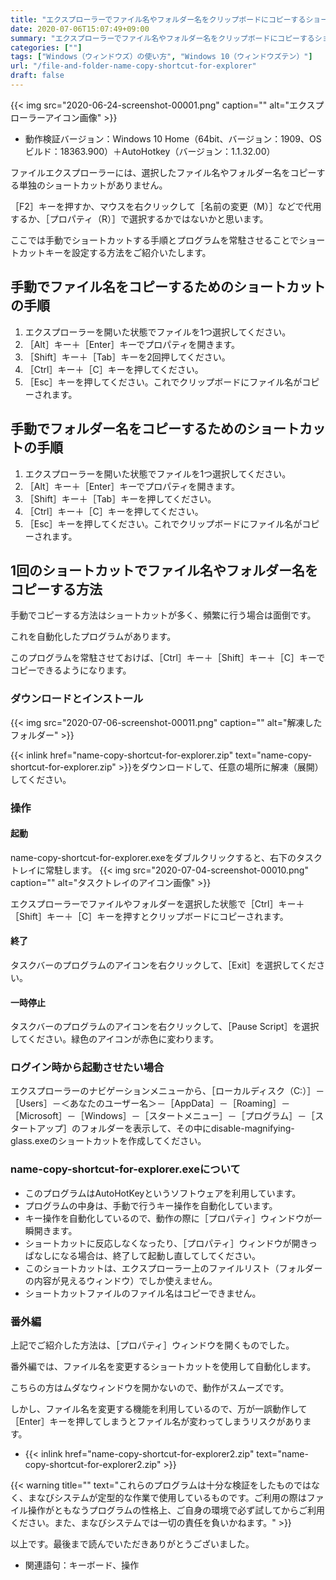 ```yaml
---
title: "エクスプローラーでファイル名やフォルダー名をクリップボードにコピーするショートカット"
date: 2020-07-06T15:07:49+09:00
summary: "エクスプローラーでファイル名やフォルダー名をクリップボードにコピーするショートカットをご紹介いたします。"
categories: [""]
tags: ["Windows（ウィンドウズ）の使い方", "Windows 10（ウィンドウズテン）"]
url: "/file-and-folder-name-copy-shortcut-for-explorer"
draft: false
---
```


{{< img src="2020-06-24-screenshot-00001.png" caption="" alt="エクスプローラーアイコン画像" >}}

- 動作検証バージョン：Windows 10 Home（64bit、バージョン：1909、OSビルド：18363.900）＋AutoHotkey（バージョン：1.1.32.00）

ファイルエクスプローラーには、選択したファイル名やフォルダー名をコピーする単独のショートカットがありません。

［F2］キーを押すか、マウスを右クリックして［名前の変更（M）］などで代用するか、［プロパティ（R）］で選択するかではないかと思います。

ここでは手動でショートカットする手順とプログラムを常駐させることでショートカットキーを設定する方法をご紹介いたします。

## 手動でファイル名をコピーするためのショートカットの手順

1. エクスプローラーを開いた状態でファイルを1つ選択してください。
2. ［Alt］キー＋［Enter］キーでプロパティを開きます。
3. ［Shift］キー＋［Tab］キーを2回押してください。
4. ［Ctrl］キー＋［C］キーを押してください。
5. ［Esc］キーを押してください。これでクリップボードにファイル名がコピーされます。

## 手動でフォルダー名をコピーするためのショートカットの手順

1. エクスプローラーを開いた状態でファイルを1つ選択してください。
2. ［Alt］キー＋［Enter］キーでプロパティを開きます。
3. ［Shift］キー＋［Tab］キーを押してください。
4. ［Ctrl］キー＋［C］キーを押してください。
5. ［Esc］キーを押してください。これでクリップボードにファイル名がコピーされます。

## 1回のショートカットでファイル名やフォルダー名をコピーする方法

手動でコピーする方法はショートカットが多く、頻繁に行う場合は面倒です。

これを自動化したプログラムがあります。

このプログラムを常駐させておけば、［Ctrl］キー＋［Shift］キー＋［C］キーでコピーできるようになります。

### ダウンロードとインストール

{{< img src="2020-07-06-screenshot-00011.png" caption="" alt="解凍したフォルダー" >}}

{{< inlink href="name-copy-shortcut-for-explorer.zip" text="name-copy-shortcut-for-explorer.zip" >}}をダウンロードして、任意の場所に解凍（展開）してください。

### 操作

#### 起動

name-copy-shortcut-for-explorer.exeをダブルクリックすると、右下のタスクトレイに常駐します。
{{< img src="2020-07-04-screenshot-00010.png" caption="" alt="タスクトレイのアイコン画像" >}}

エクスプローラーでファイルやフォルダーを選択した状態で［Ctrl］キー＋［Shift］キー＋［C］キーを押すとクリップボードにコピーされます。

#### 終了

タスクバーのプログラムのアイコンを右クリックして、［Exit］を選択してください。

#### 一時停止

タスクバーのプログラムのアイコンを右クリックして、［Pause Script］を選択してください。緑色のアイコンが赤色に変わります。

### ログイン時から起動させたい場合

エクスプローラーのナビゲーションメニューから、［ローカルディスク（C:）］－［Users］－＜あなたのユーザー名＞－［AppData］－［Roaming］－［Microsoft］－［Windows］－［スタートメニュー］－［プログラム］－［スタートアップ］のフォルダーを表示して、その中にdisable-magnifying-glass.exeのショートカットを作成してください。

### name-copy-shortcut-for-explorer.exeについて

- このプログラムはAutoHotKeyというソフトウェアを利用しています。
- プログラムの中身は、手動で行うキー操作を自動化しています。
- キー操作を自動化しているので、動作の際に［プロパティ］ウィンドウが一瞬開きます。
- ショートカットに反応しなくなったり、［プロパティ］ウィンドウが開きっぱなしになる場合は、終了して起動し直してしてください。
- このショートカットは、エクスプローラー上のファイルリスト（フォルダーの内容が見えるウィンドウ）でしか使えません。
- ショートカットファイルのファイル名はコピーできません。

### 番外編

上記でご紹介した方法は、［プロパティ］ウィンドウを開くものでした。

番外編では、ファイル名を変更するショートカットを使用して自動化します。

こちらの方はムダなウィンドウを開かないので、動作がスムーズです。

しかし、ファイル名を変更する機能を利用しているので、万が一誤動作して［Enter］キーを押してしまうとファイル名が変わってしまうリスクがあります。

- {{< inlink href="name-copy-shortcut-for-explorer2.zip" text="name-copy-shortcut-for-explorer2.zip" >}}

{{< warning title="" text="これらのプログラムは十分な検証をしたものではなく、まなびシステムが定型的な作業で使用しているものです。ご利用の際はファイル操作がともなうプログラムの性格上、ご自身の環境で必ず試してからご利用ください。また、まなびシステムでは一切の責任を負いかねます。" >}}

以上です。最後まで読んでいただきありがとうございました。

- 関連語句：キーボード、操作
